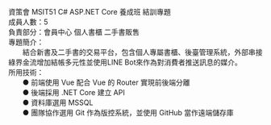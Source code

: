 資策會 MSIT51 C# ASP.NET Core 養成班 結訓專題  
成員人數：5  
負責部分：會員中心 個人書櫃 二手書販售  
專題簡介：  
　　結合新書及二手書的交易平台，包含個人專屬書櫃、後臺管理系統，外部串接綠界金流增加結帳多元性並使用LINE Bot來作為對消費者推送訊息的媒介。  
所用技術：  
　　● 前端使用 Vue 配合 Vue 的 Router 實現前後端分離  
　　● 後端採用 .NET Core 建立 API  
　　● 資料庫選用 MSSQL  
　　● 團隊協作選用 Git 作為版控系統，並使用 GitHub 當作遠端儲存庫  
